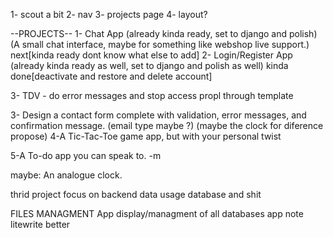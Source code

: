 1- scout a bit
2- nav
3- projects page
4- layout?


--PROJECTS--
1- Chat App (already kinda ready, set to django and polish) (A small chat interface, maybe for something like webshop live support.) next[kinda ready dont know what else to add]
2- Login/Register App (already kinda ready as well, set to django and polish as well) kinda done[deactivate and restore and delete account]

3- TDV - do error messages and stop access propl through template 


3- Design a contact form complete with validation, error messages, and confirmation message. (email type maybe ?) (maybe the clock for diference propose)
4-A Tic-Tac-Toe game app, but with your personal twist


5-A To-do app you can speak to. -m

maybe: An analogue clock.

thrid project focus on backend data usage database and shit

FILES MANAGMENT App
display/managment of all databases app
note litewrite better
